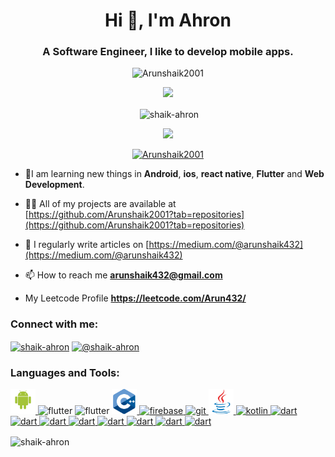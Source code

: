 <h1 align="center">Hi 👋, I'm Ahron</h1>

<h3 align="center">A Software Engineer, I like to develop mobile apps.</h3>
<p align="center"> <img src="https://komarev.com/ghpvc/?username=Arunshaik2001&label=Views&color=blue&style=plastic" alt="Arunshaik2001" /> </p>


<p align="center"> <img src="https://stardev.io/developers/Arunshaik2001/badge/languages/global.svg" /> </p>


<p align="center">&nbsp;<img align="center" src="https://stats.justsong.cn/api/leetcode/?username=Arun432&theme=dark" alt="shaik-ahron" /></p>

<p align="center"> <img src="https://github-readme-stats.vercel.app/api?username=Arunshaik2001&theme=tokyonight&show_icons=true&hide_border=true&count_private=true&include_all_commits=true" /> </p>


<p align="center"> <a href="https://github.com/ryo-ma/github-profile-trophy"><img src="https://github-profile-trophy.vercel.app/?username=Arunshaik2001" alt="Arunshaik2001" /></a> </p>


- 🌱I am learning new things in **Android**, **ios**, **react native**, **Flutter** and **Web Development**.

- 👨‍💻 All of my projects are available at [https://github.com/Arunshaik2001?tab=repositories](https://github.com/Arunshaik2001?tab=repositories)

- 📝 I regularly write articles on [https://medium.com/@arunshaik432](https://medium.com/@arunshaik432)

- 📫 How to reach me **arunshaik432@gmail.com**

- My Leetcode Profile **https://leetcode.com/Arun432/**

<h3 align="left">Connect with me:</h3>
<p align="left">
<a href="https://www.linkedin.com/in/shaik-ahron-79a71018a/" target="blank"><img align="center" src="https://raw.githubusercontent.com/rahuldkjain/github-profile-readme-generator/master/src/images/icons/Social/linked-in-alt.svg" alt="shaik-ahron" height="30" width="40" /></a>
<a href="https://medium.com/@arunshaik432" target="blank"><img align="center" src="https://raw.githubusercontent.com/rahuldkjain/github-profile-readme-generator/master/src/images/icons/Social/medium.svg" alt="@shaik-ahron" height="30" width="40" /></a>
</p>

<h3 align="left">Languages and Tools:</h3>
<p align="left"> <a href="https://developer.android.com" target="_blank"> <img src="https://raw.githubusercontent.com/devicons/devicon/master/icons/android/android-original-wordmark.svg" alt="android" width="40" height="40"/> </a> <img src="https://user-images.githubusercontent.com/50947867/196045064-489c0672-ab63-4aae-b556-b4b22f4314f5.png" alt="flutter" width="40" height="40"/> <img src="https://user-images.githubusercontent.com/50947867/196045159-1b8be75d-822c-4068-8351-0b509f95ee5f.jpg" alt="flutter" width="40" height="40"/> <a href="https://www.w3schools.com/cpp/" target="_blank"> <img src="https://raw.githubusercontent.com/devicons/devicon/master/icons/cplusplus/cplusplus-original.svg" alt="cplusplus" width="40" height="40"/> </a> <a href="https://firebase.google.com/" target="_blank"> <img src="https://www.vectorlogo.zone/logos/firebase/firebase-icon.svg" alt="firebase" width="40" height="40"/> </a> <a href="https://git-scm.com/" target="_blank"> <img src="https://www.vectorlogo.zone/logos/git-scm/git-scm-icon.svg" alt="git" width="40" height="40"/> </a> <a href="https://www.java.com" target="_blank"> <img src="https://raw.githubusercontent.com/devicons/devicon/master/icons/java/java-original.svg" alt="java" width="40" height="40"/> </a> <a href="https://kotlinlang.org" target="_blank"> <img src="https://www.vectorlogo.zone/logos/kotlinlang/kotlinlang-icon.svg" alt="kotlin" width="40" height="40"/> </a> <a href="https://postman.com" target="_blank"> <img src="https://user-images.githubusercontent.com/50947867/196044765-6a64816b-1f0e-4442-b549-13649f0c22e0.svg" alt="dart" width="40" height="40"/> 
 <a href="https://nextjs.org/" target="_blank"> <img src="https://github.com/Arunshaik2001/Arunshaik2001/assets/50947867/2b3ba6a9-f292-4897-a512-c5213aea3c41" alt="dart" width="40" height="40"/> 
 </a>
  <a href="https://nodejs.org/en" target="_blank"> <img src="https://github.com/Arunshaik2001/Arunshaik2001/assets/50947867/218f37d1-e042-4319-aabd-a9fab4751ec5" alt="dart" width="40" height="40"/> 
 </a>
  <a href="https://www.typescriptlang.org/" target="_blank"> <img src="https://github.com/Arunshaik2001/Arunshaik2001/assets/50947867/496833bd-5f67-4954-8a09-9952427dd1de" alt="dart" width="40" height="40"/> 
 </a>
  <a href="https://developer.mozilla.org/en-US/docs/Web/JavaScript" target="_blank"> <img src="https://github.com/Arunshaik2001/Arunshaik2001/assets/50947867/97c48eea-6dd4-47e7-8cfc-597a6f9684b3" alt="dart" width="40" height="40"/> 
 </a>
 <a href="https://hono.dev/" target="_blank"> <img src="https://github.com/Arunshaik2001/Arunshaik2001/assets/50947867/f4df492f-414d-4f42-9d48-d3aded7982e5" alt="dart" width="40" height="40"/> 
 </a>
<a href="https://next-auth.js.org/" target="_blank"> <img src="https://github.com/Arunshaik2001/Arunshaik2001/assets/50947867/53d277ba-0f79-4776-8732-1431ab94dcdd" alt="dart" width="40" height="40"/> 
 </a>
<a href="https://reactnative.dev/" target="_blank"> <img src="https://github.com/Arunshaik2001/Arunshaik2001/assets/50947867/30c9bfed-793c-4dff-a6ce-a653a90838b6" alt="dart" width="40" height="40"/> 
 </a>
  
</p>

<p><img align="center" src="https://github-readme-streak-stats.herokuapp.com/?user=Arunshaik2001&" alt="shaik-ahron" /></p>
